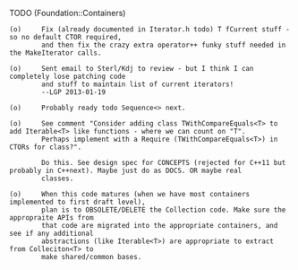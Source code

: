 TODO (Foundation::Containers)


	(o)		Fix (already documented in Iterator.h todo) T fCurrent stuff - so no default CTOR required,
			and then fix the crazy extra operator++ funky stuff needed in the MakeIterator calls.

	(o)		Sent email to Sterl/Kdj to review - but I think I can completely lose patching code
			and stuff to maintain list of current iterators!
			--LGP 2013-01-19

	(o)		Probably ready todo Sequence<> next.

	(o)		See comment "Consider adding class TWithCompareEquals<T> to add Iterable<T> like functions - where we can count on "T".
            Perhaps implement with a Require (TWithCompareEquals<T>) in CTORs for class?".

			Do this. See design spec for CONCEPTS (rejected for C++11 but probably in C++next). Maybe just do as DOCS. OR maybe real
			classes.

	(o)		When this code matures (when we have most containers implemented to first draft level),
			plan is to OBSOLETE/DELETE the Collection code. Make sure the appropraite APIs from
			that code are migrated into the appropriate containers, and see if any additional
			abstractions (like Iterable<T>) are appropriate to extract from Colleciton<T> to
			make shared/common bases.




